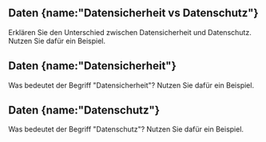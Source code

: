 ## Daten {name:"Datensicherheit vs Datenschutz"}
<p>Erklären Sie den Unterschied zwischen Datensicherheit und Datenschutz. Nutzen Sie dafür ein Beispiel.</p>

## Daten {name:"Datensicherheit"}
<p>Was bedeutet der Begriff "Datensicherheit"? Nutzen Sie dafür ein Beispiel.</p>

## Daten {name:"Datenschutz"}
<p>Was bedeutet der Begriff "Datenschutz"? Nutzen Sie dafür ein Beispiel.</p>